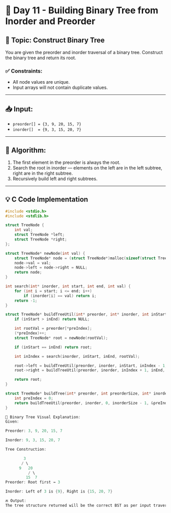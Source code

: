 # 🌳 Day 11 - Building Binary Tree from Inorder and Preorder

## 🔸 Topic: Construct Binary Tree

You are given the preorder and inorder traversal of a binary tree. Construct the binary tree and return its root.

### ✅ Constraints:
- All node values are unique.
- Input arrays will not contain duplicate values.

---

## 📥 Input:
- `preorder[] = {3, 9, 20, 15, 7}`
- `inorder[]  = {9, 3, 15, 20, 7}`

---

## 🔧 Algorithm:

1. The first element in the preorder is always the root.
2. Search the root in inorder — elements on the left are in the left subtree, right are in the right subtree.
3. Recursively build left and right subtrees.

---

## 💡 C Code Implementation

```c
#include <stdio.h>
#include <stdlib.h>

struct TreeNode {
    int val;
    struct TreeNode *left;
    struct TreeNode *right;
};

struct TreeNode* newNode(int val) {
    struct TreeNode* node = (struct TreeNode*)malloc(sizeof(struct TreeNode));
    node->val = val;
    node->left = node->right = NULL;
    return node;
}

int search(int* inorder, int start, int end, int val) {
    for (int i = start; i <= end; i++)
        if (inorder[i] == val) return i;
    return -1;
}

struct TreeNode* buildTreeUtil(int* preorder, int* inorder, int inStart, int inEnd, int* preIndex) {
    if (inStart > inEnd) return NULL;

    int rootVal = preorder[*preIndex];
    (*preIndex)++;
    struct TreeNode* root = newNode(rootVal);

    if (inStart == inEnd) return root;

    int inIndex = search(inorder, inStart, inEnd, rootVal);

    root->left = buildTreeUtil(preorder, inorder, inStart, inIndex - 1, preIndex);
    root->right = buildTreeUtil(preorder, inorder, inIndex + 1, inEnd, preIndex);

    return root;
}

struct TreeNode* buildTree(int* preorder, int preorderSize, int* inorder, int inorderSize) {
    int preIndex = 0;
    return buildTreeUtil(preorder, inorder, 0, inorderSize - 1, &preIndex);
}

🌳 Binary Tree Visual Explanation:
Given:

Preorder: 3, 9, 20, 15, 7

Inorder: 9, 3, 15, 20, 7

Tree Construction:

        3
       / \
      9   20
          / \
         15  7
Preorder: Root first → 3

Inorder: Left of 3 is {9}, Right is {15, 20, 7}

🔚 Output:
The tree structure returned will be the correct BST as per input traversals. You can write a traversal function to print and verify.



